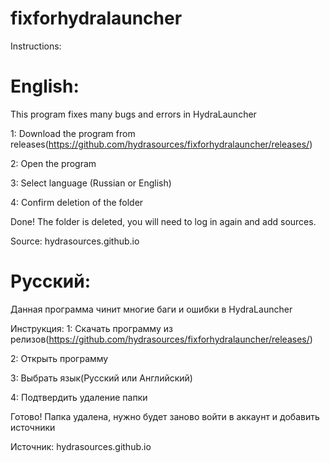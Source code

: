 # fixforhydralauncher


Instructions:

# English:

This program fixes many bugs and errors in HydraLauncher


1: Download the program from releases(https://github.com/hydrasources/fixforhydralauncher/releases/)

2: Open the program

3: Select language (Russian or English)

4: Confirm deletion of the folder



Done! The folder is deleted, you will need to log in again and add sources.

Source:
hydrasources.github.io



# Русский:

Данная программа чинит многие баги и ошибки в HydraLauncher

Инструкция:
1: Скачать программу из релизов(https://github.com/hydrasources/fixforhydralauncher/releases/)

2: Открыть программу

3: Выбрать язык(Русский или Английский)

4: Подтвердить удаление папки



Готово! Папка удалена, нужно будет заново войти в аккаунт и добавить источники

Источник:
hydrasources.github.io
